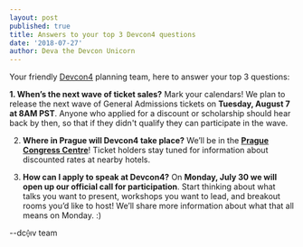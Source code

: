 ```yaml
---
layout: post
published: true
title: Answers to your top 3 Devcon4 questions
date: '2018-07-27'
author: Deva the Devcon Unicorn
---
```


Your friendly [Devcon4](https://devcon4.ethereum.org/) planning team, here to answer your top 3 questions:

**1. When’s the next wave of ticket sales?**
Mark your calendars! We plan to release the next wave of General Admissions tickets on **Tuesday, August 7 at 8AM PST**. Anyone who applied for a discount or scholarship should hear back by then, so that if they didn't qualify they can participate in the wave.

2. **Where in Prague will Devcon4 take place?**
We’ll be in the **[Prague Congress Centre](https://www.praguecc.cz/)**! Ticket holders stay tuned for information about discounted rates at nearby hotels.

3. **How can I apply to speak at Devcon4?**
On **Monday, July 30 we will open up our official call for participation**. Start thinking about what talks you want to present, workshops you want to lead, and breakout rooms you’d like to host! We’ll share more information about what that all means on Monday. :)

--dc⟠ıv team